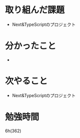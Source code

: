 # 取り組んだ課題

- Next&TypeScriptのプロジェクト

# 分かったこと

- 

# 次やること

- Next&TypeScriptのプロジェクト

# 勉強時間
6h(362)